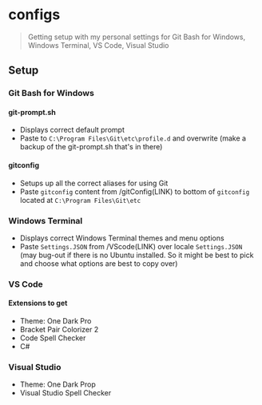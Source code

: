 # configs
>Getting setup with my personal settings for Git Bash for Windows, Windows Terminal, VS Code, Visual Studio

## Setup
### Git Bash for Windows
#### git-prompt.sh
- Displays correct default prompt
- Paste to ```C:\Program Files\Git\etc\profile.d``` and overwrite (make a backup of the git-prompt.sh that's in there)

#### gitconfig
- Setups up all the correct aliases for using Git
- Paste ```gitconfig``` content from /gitConfig(LINK) to bottom of ```gitconfig``` located at ```C:\Program Files\Git\etc```

### Windows Terminal
- Displays correct Windows Terminal themes and menu options
- Paste ```Settings.JSON``` from /VScode(LINK) over locale ```Settings.JSON``` (may bug-out if there is no Ubuntu installed. So it might be best to pick and choose what options are best to copy over)

### VS Code
#### Extensions to get
- Theme: One Dark Pro
- Bracket Pair Colorizer 2
- Code Spell Checker
- C#

### Visual Studio
- Theme: One Dark Prop
- Visual Studio Spell Checker